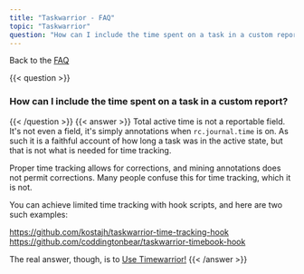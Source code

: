 ```yaml
---
title: "Taskwarrior - FAQ"
topic: "Taskwarrior"
question: "How can I include the time spent on a task in a custom report?"
---
```


Back to the [FAQ](/support/faq)

{{< question >}}
### How can I include the time spent on a task in a custom report?
{{< /question >}}
{{< answer >}}
Total active time is not a reportable field.
It's not even a field, it's simply annotations when `rc.journal.time` is on.
As such it is a faithful account of how long a task was in the active state, but that is not what is needed for time tracking.

Proper time tracking allows for corrections, and mining annotations does not permit corrections.
Many people confuse this for time tracking, which it is not.

You can achieve limited time tracking with hook scripts, and here are two such examples:

<https://github.com/kostajh/taskwarrior-time-tracking-hook>
<https://github.com/coddingtonbear/taskwarrior-timebook-hook>

The real answer, though, is to [Use Timewarrior!](https://timewarrior.net)
{{< /answer >}}
